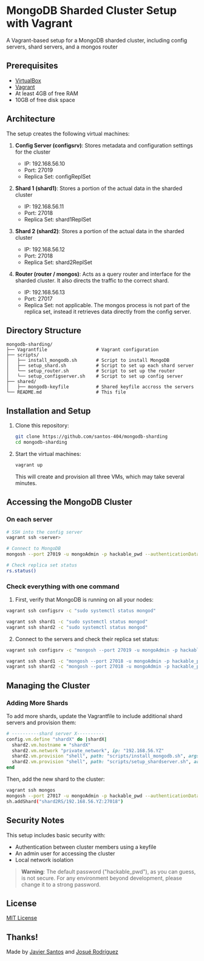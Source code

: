 # MongoDB Sharded Cluster Setup with Vagrant

A Vagrant-based setup for a MongoDB sharded cluster, including config servers, shard servers, and a mongos router

## Prerequisites

- [VirtualBox](https://www.virtualbox.org/wiki/Downloads)
- [Vagrant](https://www.vagrantup.com/downloads)
- At least 4GB of free RAM
- 10GB of free disk space

## Architecture

The setup creates the following virtual machines:

1. **Config Server (configsrv)**: Stores metadata and configuration settings for the cluster
   - IP: 192.168.56.10
   - Port: 27019
   - Replica Set: configReplSet

2. **Shard 1 (shard1)**: Stores a portion of the actual data in the sharded cluster
   - IP: 192.168.56.11
   - Port: 27018
   - Replica Set: shard1ReplSet

3. **Shard 2 (shard2)**: Stores a portion of the actual data in the sharded cluster
   - IP: 192.168.56.12
   - Port: 27018
   - Replica Set: shard2ReplSet

4. **Router (router / mongos)**: Acts as a query router and interface for the sharded cluster. It also directs the traffic to the correct shard.
   - IP: 192.168.56.13
   - Port: 27017
   - Replica Set: not applicable. The mongos process is not part of the replica set, instead it retrieves data directly from the config server.


## Directory Structure

```
mongodb-sharding/
├── Vagrantfile                  # Vagrant configuration
├── scripts/
│   ├── install_mongodb.sh       # Script to install MongoDB
│   ├── setup_shard.sh           # Script to set up each shard server 
│   └── setup_router.sh          # Script to set up the router
│   └── setup_configserver.sh    # Script to set up config server
├── shared/
│   ├── mongodb-keyfile          # Shared keyfile accross the servers 
└── README.md                    # This file
```

## Installation and Setup

1. Clone this repository:
   ```bash
   git clone https://github.com/santos-404/mongodb-sharding 
   cd mongodb-sharding
   ```

2. Start the virtual machines:
   ```bash
   vagrant up
   ```
   This will create and provision all three VMs, which may take several minutes.


## Accessing the MongoDB Cluster

### On each server 

```bash
# SSH into the config server
vagrant ssh <server> 

# Connect to MongoDB
mongosh --port 27019 -u mongoAdmin -p hackable_pwd --authenticationDatabase admin

# Check replica set status
rs.status()
```

### Check everything with one command 

1. First, verify that MongoDB is running on all your nodes:

```bash
vagrant ssh configsrv -c "sudo systemctl status mongod"

vagrant ssh shard1 -c "sudo systemctl status mongod"
vagrant ssh shard2 -c "sudo systemctl status mongod"
```

2. Connect to the servers and check their replica set status:

```bash
vagrant ssh configsrv -c "mongosh --port 27019 -u mongoAdmin -p hackable_pwd --authenticationDatabase admin --eval 'rs.status()'"

vagrant ssh shard1 -c "mongosh --port 27018 -u mongoAdmin -p hackable_pwd --authenticationDatabase admin --eval 'rs.status()'"
vagrant ssh shard2 -c "mongosh --port 27018 -u mongoAdmin -p hackable_pwd --authenticationDatabase admin --eval 'rs.status()'"
```


## Managing the Cluster

### Adding More Shards

To add more shards, update the Vagrantfile to include additional shard servers and provision them:

```ruby
# ----------shard server X----------
config.vm.define "shardX" do |shardX|
  shard2.vm.hostname = "shardX"
  shard2.vm.network "private_network", ip: "192.168.56.YZ"
  shard2.vm.provision "shell", path: "scripts/install_mongodb.sh", args: "shard"
  shard2.vm.provision "shell", path: "scripts/setup_shardserver.sh", args: "shardX 192.168.56.YZ"
end
```

Then, add the new shard to the cluster:

```bash
vagrant ssh mongos
mongosh --port 27017 -u mongoAdmin -p hackable_pwd --authenticationDatabase admin
sh.addShard("shard2RS/192.168.56.YZ:27018")
```

## Security Notes

This setup includes basic security with:
- Authentication between cluster members using a keyfile
- An admin user for accessing the cluster
- Local network isolation

>**Warning**: The default password ("hackable_pwd"), as you can guess, is not secure. For any environment beyond development, please change it to a strong password.

## License

[MIT License](LICENSE)

## Thanks!

Made by [Javier Santos](https://github.com/santos-404) and [Josué Rodríguez](https://github.com/JosueRodLop) 
